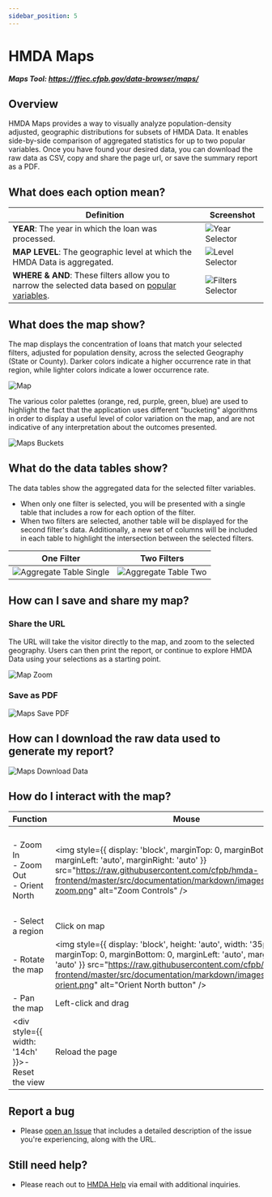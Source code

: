 ```yaml
---
sidebar_position: 5
---
```


# HMDA Maps

***Maps Tool: https://ffiec.cfpb.gov/data-browser/maps/***

## Overview
HMDA Maps provides a way to visually analyze population-density adjusted, geographic distributions for subsets of HMDA Data. It enables side-by-side comparison of aggregated statistics for up to two popular variables. Once you have found your desired data, you can download the raw data as CSV, copy and share the page url, or save the summary report as a PDF. 


## What does each option mean?
| Definition | Screenshot |  
|---|---|
|**YEAR**: The year in which the loan was processed.|![Year Selector](https://raw.githubusercontent.com/cfpb/hmda-frontend/master/src/documentation/markdown/images/maps/maps-year-selection.png)|  
|**MAP LEVEL**: The geographic level at which the HMDA Data is aggregated. | ![Level Selector](https://raw.githubusercontent.com/cfpb/hmda-frontend/master/src/documentation/markdown/images/maps/maps-geography-selection.png) |
|**WHERE & AND**: These filters allow you to narrow the selected data based on <a target="_blank" rel="noopener noreferrer" href="/documentation/tools/data-browser/data-browser-filters#action-taken-action_taken">popular variables</a>. | ![Filters Selector](https://raw.githubusercontent.com/cfpb/hmda-frontend/master/src/documentation/markdown/images/maps/maps-filters.png)  |


## What does the map show?
The map displays the concentration of loans that match your selected filters, adjusted for population density, across the selected Geography (State or County). Darker colors indicate a higher occurrence rate in that region, while lighter colors indicate a lower occurrence rate.  

![Map](https://raw.githubusercontent.com/cfpb/hmda-frontend/master/src/documentation/markdown/images/maps/maps-map.png)  

The various color palettes (orange, red, purple, green, blue) are used to highlight the fact that the application uses different "bucketing" algorithms in order to display a useful level of color variation on the map, and are not indicative of any interpretation about the outcomes presented.  

![Maps Buckets](https://raw.githubusercontent.com/cfpb/hmda-frontend/master/src/documentation/markdown/images/maps/maps-buckets.png)  
  
  
## What do the data tables show?
The data tables show the aggregated data for the selected filter variables.  

- When only one filter is selected, you will be presented with a single table that includes a row for each option of the filter.  
- When two filters are selected, another table will be displayed for the second filter's data.  Additionally, a new set of columns will be included in each table to highlight the intersection between the selected filters.
  
|One Filter|Two Filters|
|---|---|
|![Aggregate Table Single](https://raw.githubusercontent.com/cfpb/hmda-frontend/master/src/documentation/markdown/images/maps/maps-table-1.png)  | ![Aggregate Table Two](https://raw.githubusercontent.com/cfpb/hmda-frontend/master/src/documentation/markdown/images/maps/maps-table-2.png)  |


## How can I save and share my map?
### Share the URL
The URL will take the visitor directly to the map, and zoom to the selected geography. Users can then print the report, or continue to explore HMDA Data using your selections as a starting point.  

![Map Zoom](https://raw.githubusercontent.com/cfpb/hmda-frontend/master/src/documentation/markdown/images/maps/maps-zoom-share.gif)  

### Save as PDF
![Maps Save PDF](https://raw.githubusercontent.com/cfpb/hmda-frontend/master/src/documentation/markdown/images/maps/maps-save-pdf.png) 

## How can I download the raw data used to generate my report?
![Maps Download Data](https://raw.githubusercontent.com/cfpb/hmda-frontend/master/src/documentation/markdown/images/maps/maps-download-data.png)

## How do I interact with the map?
| Function | Mouse | Keyboard | Touchpad |
|---|---|---|---|
| <div>- Zoom In</div><div>- Zoom Out</div><div>- Orient North</div> | <img style={{ display: 'block', marginTop: 0, marginBottom: 0, marginLeft: 'auto', marginRight: 'auto' }} src="https://raw.githubusercontent.com/cfpb/hmda-frontend/master/src/documentation/markdown/images/maps/maps-zoom.png" alt="Zoom Controls" /> | <div>`+`</div><div>`-`</div> <div>`Tab` to highlight the Orient North icon, then press `Enter`</div>| <div>- `pinch`/`scroll`</div><div>- `pinch`/`scroll`</div><div>- Click `Orient` button</div> |
|<div>- Select a region</div> | Click on map | None? | Click on map |
|<div>- Rotate the map</div> | <img style={{ display: 'block', height: 'auto', width: '35px', marginTop: 0, marginBottom: 0, marginLeft: 'auto', marginRight: 'auto' }} src="https://raw.githubusercontent.com/cfpb/hmda-frontend/master/src/documentation/markdown/images/maps/maps-orient.png" alt="Orient North button" /> | None? | Right-click and drag on map |
| <div>- Pan the map</div> | Left-click and drag | Arrow keys | Left-click and drag  |
| <div style={{ width: '14ch' }}>- Reset the view</div> | Reload the page | Reload the page | Reload the page |


## Report a bug
  - Please [open an Issue](https://github.com/cfpb/hmda-frontend/issues) that includes a detailed description of the issue you're experiencing, along with the URL.


## Still need help?
  - Please reach out to [HMDA Help](mailto:hmdahelp@cfpb.gov) via email with additional inquiries.
